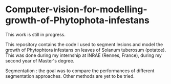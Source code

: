 # Computer-vision-for-modelling-growth-of-Phytophota-infestans

This work is still in progress.

This repository contains the code I used to segment lesions and model the growth of Phytophtora infestans on leaves of Solanum tuberosum (potatoe). This was done during my internship at INRAE (Rennes, France), during my second year of Master's degree.

Segmentation : the goal was to compare the performances of different segmentation approaches. Other methods are yet to be tried.

